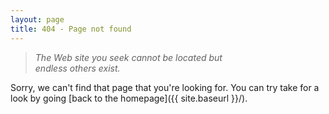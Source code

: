 ```yaml
---
layout: page
title: 404 - Page not found
---
```


> *The Web site you seek* 
> *cannot be located but*  
> *endless others exist.*

Sorry, we can't find that page that you're looking for. You can try take for a look by going [back to the homepage]({{ site.baseurl }}/).
